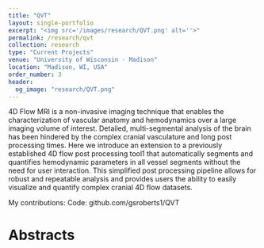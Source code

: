 ```yaml
---
title: "QVT"
layout: single-portfolio
excerpt: "<img src='/images/research/QVT.png' alt=''>"
permalink: /research/qvt
collection: research
type: "Current Projects"
venue: "University of Wisconsin - Madison"
location: "Madison, WI, USA"
order_number: 3
header: 
  og_image: "research/QVT.png"
---
```


4D Flow MRI is a non-invasive imaging technique that enables the characterization of vascular anatomy and hemodynamics over a large imaging volume of interest. Detailed, multi-segmental analysis of the brain has been hindered by the complex cranial vasculature and long post processing times. Here we introduce an extension to a previously established 4D flow post processing tool1 that automatically segments and quantifies hemodynamic parameters in all vessel segments without the need for user interaction. This simplified post processing pipeline allows for robust and repeatable analysis and provides users the ability to easily visualize and quantify complex cranial 4D flow datasets.

My contributions: 
Code: github.com/gsroberts1/QVT


Abstracts
======
